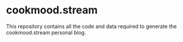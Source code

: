 # cookmood.stream

This repository contains all the code and data required to generate the cookmood.stream personal blog.
